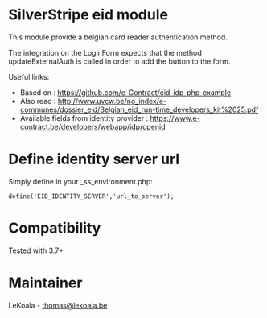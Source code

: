 SilverStripe eid module
==================

This module provide a belgian card reader authentication method.

The integration on the LoginForm expects that the method updateExternalAuth is called in order to add the button to the form.

Useful links:
- Based on : https://github.com/e-Contract/eid-idp-php-example
- Also read : http://www.uvcw.be/no_index/e-communes/dossier_eid/Belgian_eid_run-time_developers_kit%2025.pdf
- Available fields from identity provider : https://www.e-contract.be/developers/webapp/idp/openid

Define identity server url
==================

Simply define in your _ss_environment.php:

    define('EID_IDENTITY_SERVER','url_to_server');

Compatibility
==================
Tested with 3.7+

Maintainer
==================
LeKoala - thomas@lekoala.be

